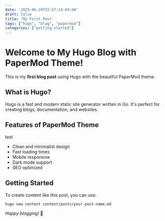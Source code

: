 ```yaml
---
date: '2025-06-29T22:57:14-04:00'
draft: false
title: 'My First Post'
tags: ["hugo", "blog", "papermod"]
categories: ["getting-started"]
---
```


# Welcome to My Hugo Blog with PaperMod Theme!

This is my **first blog post** using Hugo with the beautiful PaperMod theme.

## What is Hugo?

Hugo is a fast and modern static site generator written in Go. It's perfect for creating blogs, documentation, and websites.

## Features of PaperMod Theme

test

- Clean and minimalist design
- Fast loading times
- Mobile responsive
- Dark mode support
- SEO optimized

## Getting Started

To create content like this post, you can use:

```bash
hugo new content content/posts/your-post-name.md
```

*Happy blogging!* 🚀 